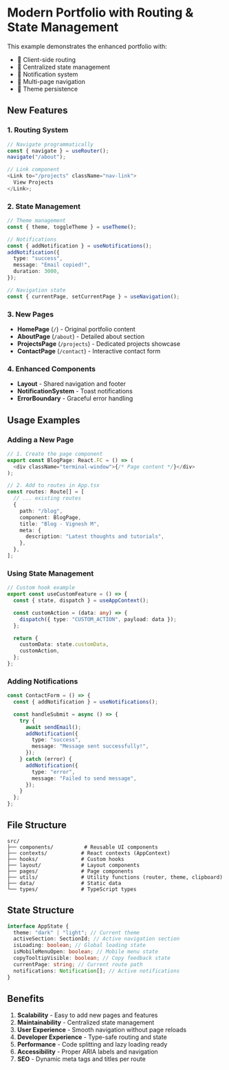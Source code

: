 # Modern Portfolio with Routing & State Management

This example demonstrates the enhanced portfolio with:

- 🚀 Client-side routing
- 🔄 Centralized state management
- 🔔 Notification system
- 📱 Multi-page navigation
- 🎨 Theme persistence

## New Features

### 1. **Routing System**

```typescript
// Navigate programmatically
const { navigate } = useRouter();
navigate("/about");

// Link component
<Link to="/projects" className="nav-link">
  View Projects
</Link>;
```

### 2. **State Management**

```typescript
// Theme management
const { theme, toggleTheme } = useTheme();

// Notifications
const { addNotification } = useNotifications();
addNotification({
  type: "success",
  message: "Email copied!",
  duration: 3000,
});

// Navigation state
const { currentPage, setCurrentPage } = useNavigation();
```

### 3. **New Pages**

- **HomePage** (`/`) - Original portfolio content
- **AboutPage** (`/about`) - Detailed about section
- **ProjectsPage** (`/projects`) - Dedicated projects showcase
- **ContactPage** (`/contact`) - Interactive contact form

### 4. **Enhanced Components**

- **Layout** - Shared navigation and footer
- **NotificationSystem** - Toast notifications
- **ErrorBoundary** - Graceful error handling

## Usage Examples

### Adding a New Page

```typescript
// 1. Create the page component
export const BlogPage: React.FC = () => (
  <div className="terminal-window">{/* Page content */}</div>
);

// 2. Add to routes in App.tsx
const routes: Route[] = [
  // ... existing routes
  {
    path: "/blog",
    component: BlogPage,
    title: "Blog - Vignesh M",
    meta: {
      description: "Latest thoughts and tutorials",
    },
  },
];
```

### Using State Management

```typescript
// Custom hook example
export const useCustomFeature = () => {
  const { state, dispatch } = useAppContext();

  const customAction = (data: any) => {
    dispatch({ type: "CUSTOM_ACTION", payload: data });
  };

  return {
    customData: state.customData,
    customAction,
  };
};
```

### Adding Notifications

```typescript
const ContactForm = () => {
  const { addNotification } = useNotifications();

  const handleSubmit = async () => {
    try {
      await sendEmail();
      addNotification({
        type: "success",
        message: "Message sent successfully!",
      });
    } catch (error) {
      addNotification({
        type: "error",
        message: "Failed to send message",
      });
    }
  };
};
```

## File Structure

```
src/
├── components/          # Reusable UI components
├── contexts/           # React contexts (AppContext)
├── hooks/              # Custom hooks
├── layout/             # Layout components
├── pages/              # Page components
├── utils/              # Utility functions (router, theme, clipboard)
├── data/               # Static data
└── types/              # TypeScript types
```

## State Structure

```typescript
interface AppState {
  theme: "dark" | "light"; // Current theme
  activeSection: SectionId; // Active navigation section
  isLoading: boolean; // Global loading state
  isMobileMenuOpen: boolean; // Mobile menu state
  copyTooltipVisible: boolean; // Copy feedback state
  currentPage: string; // Current route path
  notifications: Notification[]; // Active notifications
}
```

## Benefits

1. **Scalability** - Easy to add new pages and features
2. **Maintainability** - Centralized state management
3. **User Experience** - Smooth navigation without page reloads
4. **Developer Experience** - Type-safe routing and state
5. **Performance** - Code splitting and lazy loading ready
6. **Accessibility** - Proper ARIA labels and navigation
7. **SEO** - Dynamic meta tags and titles per route

